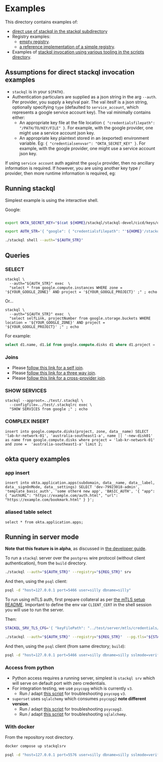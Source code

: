 

# Examples

This directory contains examples of:

- [direct use of stackql in the stackql subdirectory](/docs/examples/stackql)
- Registry examples:
    - [empty registry](/docs/examples/empty-registry).
    - [a reference implementation of a simple registry](/docs/examples/registry).
- Examples of [stackql invocation using various tooling in the scripts directory](/docs/examples/scripts).

## Assumptions for direct stackql invocation examples

- `stackql` is in your `${PATH}`.
- Authentication particulars are supplied as a json string in the arg `--auth`.  Per provider, you supply a key/val pair.  The val iteslf is a json string, optionally specifying `type` (defaulted to `service_account`, which represents a google service account key). The val minimally contains either:
    - An appropriate key file at the file location `{ "credentialsfilepath": "/PATH/TO/KEY/FILE" }`.  For example, with the google provider, one might use a service account json key.
    - An appropriate key plaintext stored in an (exported) environment variable.  Eg: `{ "credentialsenvvar": "OKTA_SECRET_KEY" }`.  For example, with the google provider, one might use a service account json key.

If using `service account` auth against the `google` provider, then no ancillary information is required.  If however, you are using another key type / provider, then more runtime information is required, eg:

## Running stackql

Simplest example is using the interactive shell.

Google:

```sh

export OKTA_SECRET_KEY="$(cat ${HOME}/stackql/stackql-devel/cicd/keys/okta-token.txt)"

export AUTH_STR='{ "google": { "credentialsfilepath": "'${HOME}'/stackql/stackql-devel/cicd/keys/sa-key.json", "type": "service_account" }, "okta": { "credentialsenvvar": "OKTA_SECRET_KEY", "type": "api_key" } }'

./stackql shell --auth="${AUTH_STR}"


```

## Queries

### SELECT

```
stackql \
  --auth="${AUTH_STR}" exec  \
  "select * from google.compute.instances WHERE zone = '${YOUR_GOOGLE_ZONE}' AND project = '${YOUR_GOOGLE_PROJECT}' ;" ; echo

```

Or...

```
stackql \
  --auth="${AUTH_STR}" exec  \
  "select selfLink, projectNumber from google.storage.buckets WHERE location = '${YOUR_GOOGLE_ZONE}' AND project = '${YOUR_GOOGLE_PROJECT}' ;" ; echo

```

For example:
```sql
select d1.name, d1.id from google.compute.disks d1 where d1.project = 'lab-kr-network-01' and d1.zone = 'australia-southeast1-a' ;
```

### Joins

- Please [follow this link for a self join](/docs/examples/stackql/self-join.sql).
- Please [follow this link for a three way join](/docs/examples/stackql/three-way-join.sql).
- Please [follow this link for a cross-provider join](/docs/examples/stackql/cross-provider-join.sql).

### SHOW SERVICES

```
stackql --approot=../test/.stackql \
  --configfile=../test/.stackqlrc exec \
  "SHOW SERVICES from google ;" ; echo

```

### COMPLEX INSERT

```
insert into google.compute.disks(project, zone, data__name) SELECT 'lab-kr-network-01', 'australia-southeast1-a', name || '-new-disk01' as name from google.compute.disks where project = 'lab-kr-network-01' and zone =  'australia-southeast1-a' limit 2;
```

## okta query examples

### app insert

```
insert into okta.application.apps(subdomain, data__name, data__label, data__signOnMode, data__settings) SELECT 'dev-79923018-admin', 'template_basic_auth', 'some other4 new app', 'BASIC_AUTH', '{ "app": { "authURL": "https://example.com/auth.html", "url": "https://example.com/bookmark.html" } }';
```

### aliased table select

```
select * from okta.application.apps;
```

## Running in server mode

**Note that this feature is in alpha**, as discussed in [the developer guide](/docs/developer_guide.md#server-mode).


To run a `stackql` server over the `postgres` wire protocol (without client authentication), from the `build` directory.

```bash
./stackql --auth="${AUTH_STR}" --registry="${REG_STR}" srv
```

And then, using the `psql` client:

```bash
psql -d "host=127.0.0.1 port=5466 user=silly dbname=silly"
```

To run using mTLS auth, first prepare collateral as per [the mTLS setup README](/test/server/mtls/README.md).  Important to define the env var `CLIENT_CERT` in the shell session you will use to run the server.

Then:

```bash
STACKQL_SRV_TLS_CFG='{ "keyFilePath": "../test/server/mtls/credentials/pg_server_key.pem", "certFilePath": "../test/server/mtls/credentials/pg_server_cert.pem", "clientCAs": [ "'${CLIENT_CERT}'" ] }'

./stackql --auth="${AUTH_STR}" --registry="${REG_STR}"  --pg.tls="${STACKQL_SRV_TLS_CFG}" 
```

And then, using the `psql` client (from same directory; `build`):

```bash
psql -d "host=127.0.0.1 port=5466 user=silly dbname=silly sslmode=verify-full sslcert=../test/server/mtls/credentials/pg_client_cert.pem sslkey=../test/server/mtls/credentials/pg_client_key.pem sslrootcert=../test/server/mtls/credentials/pg_server_cert.pem"
```

### Access from python

- Python access requires a running server, simplest is `stackql srv` which will serve on default port with zero credentials.
- For integration testing, we use `psycopg` which is currently `v3`.
    - Run / adapt [this script](/docs/examples/scripts/python/psycopg3_scratchpad.py) for troubleshooting `psycopg` `v3`. 
- `superset` uses `sqlalchemy` which consumes `psycopg2` **note different version**.
    - Run / adapt [this script](/docs/examples/scripts/python/psycopg2_scratchpad.py) for troubleshooting `psycopg2`. 
    - Run / adapt [this script](/docs/examples/scripts/python/sqlalchemy_scratchpad.py) for troubleshooting `sqlalchemy`. 

### With docker

From the repository root directory.

```bash
docker compose up stackqlsrv
```

```bash
psql -d "host=127.0.0.1 port=5576 user=silly dbname=silly sslmode=verify-full sslcert=./cicd/vol/srv/credentials/pg_client_cert.pem sslkey=./cicd/vol/srv/credentials/pg_client_key.pem sslrootcert=./cicd/vol/srv/credentials/pg_server_cert.pem"
```
